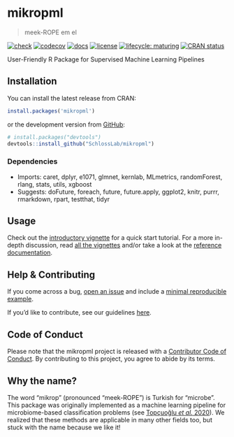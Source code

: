 
<!-- README.md is generated from README.Rmd. Please edit that file -->

# mikropml

> meek-ROPE em el

<!-- badges: start -->

[![check](https://github.com/SchlossLab/mikropml/workflows/check/badge.svg)](https://github.com/SchlossLab/mikropml/actions?query=workflow%3Acheck+branch%3Amaster)
[![codecov](https://codecov.io/gh/SchlossLab/mikropml/branch/master/graph/badge.svg)](https://codecov.io/gh/SchlossLab/mikropml)
[![docs](https://img.shields.io/badge/docs-here-brightgreen)](http://www.schlosslab.org/mikropml/)
[![license](https://img.shields.io/badge/license-MIT-blue.svg)](https://github.com/SchlossLab/mikropml/blob/master/LICENSE.md)
[![lifecycle:
maturing](https://img.shields.io/badge/lifecycle-maturing-blue.svg)](https://www.tidyverse.org/lifecycle/#maturing)
[![CRAN
status](https://www.r-pkg.org/badges/version/mikropml)](https://CRAN.R-project.org/package=mikropml)
<!-- badges: end -->

User-Friendly R Package for Supervised Machine Learning Pipelines

## Installation

You can install the latest release from CRAN:

``` r
install.packages('mikropml')
```

or the development version from
[GitHub](https://github.com/SchlossLab/mikRopML):

``` r
# install.packages("devtools")
devtools::install_github("SchlossLab/mikropml")
```

### Dependencies

  - Imports: caret, dplyr, e1071, glmnet, kernlab, MLmetrics,
    randomForest, rlang, stats, utils, xgboost
  - Suggests: doFuture, foreach, future, future.apply, ggplot2, knitr,
    purrr, rmarkdown, rpart, testthat, tidyr

## Usage

Check out the [introductory
vignette](http://www.schlosslab.org/mikropml/articles/introduction.html)
for a quick start tutorial. For a more in-depth discussion, read [all
the vignettes](http://www.schlosslab.org/mikropml/articles/index.html)
and/or take a look at the [reference
documentation](http://www.schlosslab.org/mikropml/reference/index.html).

## Help & Contributing

If you come across a bug, [open an
issue](https://github.com/SchlossLab/mikropml/issues) and include a
[minimal reproducible example](https://www.tidyverse.org/help/).

If you’d like to contribute, see our guidelines
[here](http://www.schlosslab.org/mikropml/CONTRIBUTING.html).

## Code of Conduct

Please note that the mikropml project is released with a [Contributor
Code of
Conduct](http://www.schlosslab.org/mikropml/CODE_OF_CONDUCT.html). By
contributing to this project, you agree to abide by its terms.

## Why the name?

The word “mikrop” (pronounced “meek-ROPE”) is Turkish for “microbe”.
This package was originally implemented as a machine learning pipeline
for microbiome-based classification problems (see [Topçuoğlu *et al.*
2020](https://doi.org/10.1128/mBio.00434-20)). We realized that these
methods are applicable in many other fields too, but stuck with the name
because we like it\!

